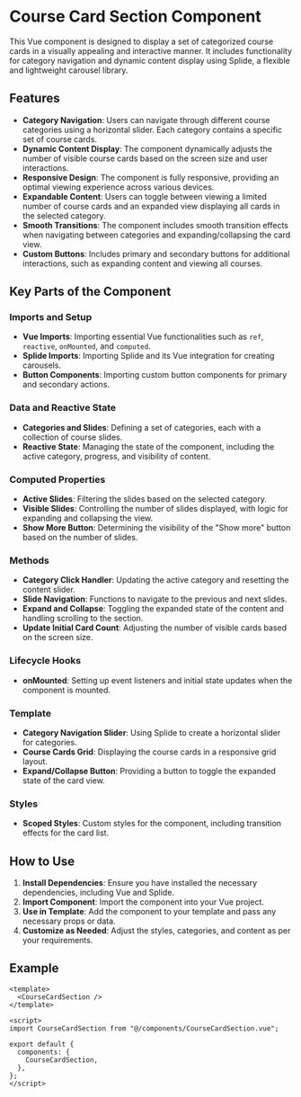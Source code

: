# Course Card Section Component

This Vue component is designed to display a set of categorized course cards in a visually appealing and interactive manner. It includes functionality for category navigation and dynamic content display using Splide, a flexible and lightweight carousel library.

## Features

- **Category Navigation**: Users can navigate through different course categories using a horizontal slider. Each category contains a specific set of course cards.
- **Dynamic Content Display**: The component dynamically adjusts the number of visible course cards based on the screen size and user interactions.
- **Responsive Design**: The component is fully responsive, providing an optimal viewing experience across various devices.
- **Expandable Content**: Users can toggle between viewing a limited number of course cards and an expanded view displaying all cards in the selected category.
- **Smooth Transitions**: The component includes smooth transition effects when navigating between categories and expanding/collapsing the card view.
- **Custom Buttons**: Includes primary and secondary buttons for additional interactions, such as expanding content and viewing all courses.

## Key Parts of the Component

### Imports and Setup

- **Vue Imports**: Importing essential Vue functionalities such as `ref`, `reactive`, `onMounted`, and `computed`.
- **Splide Imports**: Importing Splide and its Vue integration for creating carousels.
- **Button Components**: Importing custom button components for primary and secondary actions.

### Data and Reactive State

- **Categories and Slides**: Defining a set of categories, each with a collection of course slides.
- **Reactive State**: Managing the state of the component, including the active category, progress, and visibility of content.

### Computed Properties

- **Active Slides**: Filtering the slides based on the selected category.
- **Visible Slides**: Controlling the number of slides displayed, with logic for expanding and collapsing the view.
- **Show More Button**: Determining the visibility of the "Show more" button based on the number of slides.

### Methods

- **Category Click Handler**: Updating the active category and resetting the content slider.
- **Slide Navigation**: Functions to navigate to the previous and next slides.
- **Expand and Collapse**: Toggling the expanded state of the content and handling scrolling to the section.
- **Update Initial Card Count**: Adjusting the number of visible cards based on the screen size.

### Lifecycle Hooks

- **onMounted**: Setting up event listeners and initial state updates when the component is mounted.

### Template

- **Category Navigation Slider**: Using Splide to create a horizontal slider for categories.
- **Course Cards Grid**: Displaying the course cards in a responsive grid layout.
- **Expand/Collapse Button**: Providing a button to toggle the expanded state of the card view.

### Styles

- **Scoped Styles**: Custom styles for the component, including transition effects for the card list.

## How to Use

1. **Install Dependencies**: Ensure you have installed the necessary dependencies, including Vue and Splide.
2. **Import Component**: Import the component into your Vue project.
3. **Use in Template**: Add the component to your template and pass any necessary props or data.
4. **Customize as Needed**: Adjust the styles, categories, and content as per your requirements.

## Example

```vue
<template>
  <CourseCardSection />
</template>

<script>
import CourseCardSection from "@/components/CourseCardSection.vue";

export default {
  components: {
    CourseCardSection,
  },
};
</script>
